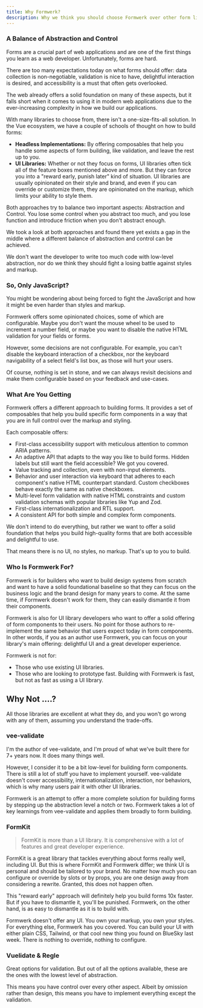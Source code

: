 ```yaml
---
title: Why Formwerk?
description: Why we think you should choose Formwerk over other form libraries.
---
```


### A Balance of Abstraction and Control

Forms are a crucial part of web applications and are one of the first things you learn as a web developer. Unfortunately, forms are hard.

There are too many expectations today on what forms should offer: data collection is non-negotiable, validation is nice to have, delightful interaction is desired, and accessibility is a must that often gets overlooked.

The web already offers a solid foundation on many of these aspects, but it falls short when it comes to using it in modern web applications due to the ever-increasing complexity in how we build our applications.

With many libraries to choose from, there isn't a one-size-fits-all solution. In the Vue ecosystem, we have a couple of schools of thought on how to build forms:

- **Headless Implementations:** By offering composables that help you handle some aspects of form building, like validation, and leave the rest up to you.
- **UI Libraries:** Whether or not they focus on forms, UI libraries often tick all of the feature boxes mentioned above and more. But they can force you into a "reward early, punish later" kind of situation. UI libraries are usually opinionated on their style and brand, and even if you can override or customize them, they are opinionated on the markup, which limits your ability to style them.

Both approaches try to balance two important aspects: Abstraction and Control. You lose some control when you abstract too much, and you lose function and introduce friction when you don't abstract enough.

We took a look at both approaches and found there yet exists a gap in the middle where a different balance of abstraction and control can be achieved.

We don't want the developer to write too much code with low-level abstraction, nor do we think they should fight a losing battle against styles and markup.

### So, Only JavaScript?

You might be wondering about being forced to fight the JavaScript and how it might be even harder than styles and markup.

Formwerk offers some opinionated choices, some of which are configurable. Maybe you don't want the mouse wheel to be used to increment a number field, or maybe you want to disable the native HTML validation for your fields or forms.

However, some decisions are not configurable. For example, you can't disable the keyboard interaction of a checkbox, nor the keyboard navigability of a select field's list box, as those will hurt your users.

Of course, nothing is set in stone, and we can always revisit decisions and make them configurable based on your feedback and use-cases.

### What Are You Getting

Formwerk offers a different approach to building forms. It provides a set of composables that help you build specific form components in a way that you are in full control over the markup and styling.

Each composable offers:

- First-class accessibility support with meticulous attention to common ARIA patterns.
- An adaptive API that adapts to the way you like to build forms. Hidden labels but still want the field accessible? We got you covered.
- Value tracking and collection, even with non-input elements.
- Behavior and user interaction via keyboard that adheres to each component's native HTML counterpart standard. Custom checkboxes behave exactly the same as native checkboxes.
- Multi-level form validation with native HTML constraints and custom validation schemas with popular libraries like Yup and Zod.
- First-class internationalization and RTL support.
- A consistent API for both simple and complex form components.

We don't intend to do everything, but rather we want to offer a solid foundation that helps you build high-quality forms that are both accessible and delightful to use.

That means there is no UI, no styles, no markup. That's up to you to build.

### Who Is Formwerk For?

Formwerk is for builders who want to build design systems from scratch and want to have a solid foundational baseline so that they can focus on the business logic and the brand design for many years to come. At the same time, if Formwerk doesn't work for them, they can easily dismantle it from their components.

Formwerk is also for UI library developers who want to offer a solid offering of form components to their users. No point for those authors to re-implement the same behavior that users expect today in form components. In other words, if you as an author use Formwerk, you can focus on your library's main offering: delightful UI and a great developer experience.

Formwerk is not for:

- Those who use existing UI libraries.
- Those who are looking to prototype fast. Building with Formwerk is fast, but not as fast as using a UI library.

## Why Not ....?

All those libraries are excellent at what they do, and you won't go wrong with any of them, assuming you understand the trade-offs.

### vee-validate

I'm the author of vee-validate, and I'm proud of what we've built there for 7+ years now. It does many things well.

However, I consider it to be a bit low-level for building form components. There is still a lot of stuff you have to implement yourself. vee-validate doesn't cover accessibility, internationalization, interaction, nor behaviors, which is why many users pair it with other UI libraries.

Formwerk is an attempt to offer a more complete solution for building forms by stepping up the abstraction level a notch or two. Formwerk takes a lot of key learnings from vee-validate and applies them broadly to form building.

### FormKit

> FormKit is more than a UI library. It is comprehensive with a lot of features and great developer experience.

FormKit is a great library that tackles everything about forms really well, including UI. But this is where FormKit and Formwerk differ; we think UI is personal and should be tailored to your brand. No matter how much you can configure or override by slots or by props, you are one design away from considering a rewrite. Granted, this does not happen often.

This "reward early" approach will definitely help you build forms 10x faster. But if you have to dismantle it, you'll be punished. Formwerk, on the other hand, is as easy to dismantle as it is to build with.

Formwerk doesn't offer any UI. You own your markup, you own your styles. For everything else, Formwerk has you covered. You can build your UI with either plain CSS, Tailwind, or that cool new thing you found on BlueSky last week. There is nothing to override, nothing to configure.

### Vuelidate & Regle

Great options for validation. But out of all the options available, these are the ones with the lowest level of abstraction.

This means you have control over every other aspect. Albeit by omission rather than design, this means you have to implement everything except the validation.
